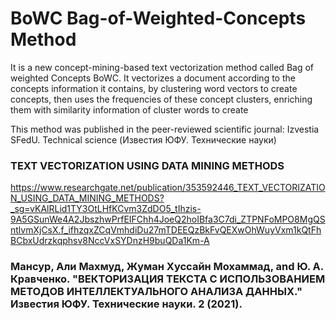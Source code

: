 # BoWC Bag-of-Weighted-Concepts Method
It is a new concept-mining-based text vectorization method called Bag of weighted Concepts BoWC. It vectorizes a document according to the concepts information it contains, by clustering word vectors to create concepts, then uses the frequencies of these concept clusters, enriching them with similarity information of cluster words to create

This method was published in the peer-reviewed scientific journal: Izvestia SFedU. Technical science (Известия ЮФУ. Технические науки)
### TEXT VECTORIZATION USING DATA MINING METHODS
https://www.researchgate.net/publication/353592446_TEXT_VECTORIZATION_USING_DATA_MINING_METHODS?_sg=vKAlRLid1TY3OtLHfKCvm3ZdDO5_tIhzis-9A5GSunWe4A2JbszhwPrfEIFChh4JoeQ2hoIBfa3C7di_ZTPNFoMPO8MgQSntlvmXjCsX.f_ifhzqxZCqVmhdiDu27mTDEEQzBkFvQEXwOhWuyVxm1kQtFhBCbxUdrzkqphsv8NccVxSYDnzH9buQDa1Km-A

### Мансур, Али Махмуд, Жуман Хуссайн Мохаммад, and Ю. А. Кравченко. "ВЕКТОРИЗАЦИЯ ТЕКСТА С ИСПОЛЬЗОВАНИЕМ МЕТОДОВ ИНТЕЛЛЕКТУАЛЬНОГО АНАЛИЗА ДАННЫХ." Известия ЮФУ. Технические науки. 2 (2021).
